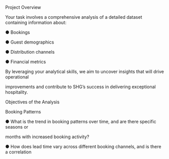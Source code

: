 Project Overview

Your task involves a comprehensive analysis of a detailed dataset containing information about:

● Bookings

● Guest demographics

● Distribution channels

● Financial metrics

By leveraging your analytical skills, we aim to uncover insights that will drive operational

improvements and contribute to SHG’s success in delivering exceptional hospitality.

Objectives of the Analysis

Booking Patterns

● What is the trend in booking patterns over time, and are there specific seasons or

months with increased booking activity?

● How does lead time vary across different booking channels, and is there a correlation
